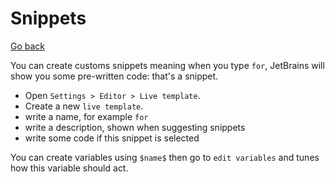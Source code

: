 # Snippets

[Go back](../menus.md)

You can create customs snippets meaning when you
type ``for``, JetBrains will show you some pre-written
code: that's a snippet.

* Open ``Settings > Editor > Live template``.
* Create a new ``live template``.
* write a name, for example ``for``
* write a description, shown when suggesting snippets
* write some code if this snippet is selected

You can create variables using ``$name$``
then go to ``edit variables`` and tunes how 
this variable should act.

